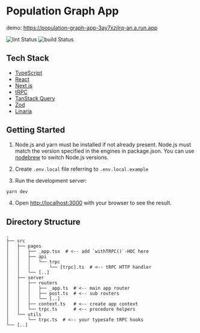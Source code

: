 # Population Graph App

demo: https://population-graph-app-3ay7xzjlrq-an.a.run.app

![lint Status](https://github.com/mikan3rd/population-graph-app/actions/workflows/lint.yaml/badge.svg?branch=main)
![build Status](https://github.com/mikan3rd/population-graph-app/actions/workflows/build.yaml/badge.svg?branch=main)

## Tech Stack

- [TypeScript](https://www.typescriptlang.org/)
- [React](https://reactjs.org/)
- [Next.js](https://nextjs.org/)
- [tRPC](https://trpc.io/)
- [TanStack Query](https://tanstack.com/query/)
- [Zod](https://zod.dev/)
- [Linaria](https://linaria.dev/)

## Getting Started

1. Node.js and yarn must be installed if not already present.
   Node.js must match the version specified in the engines in package.json.
   You can use [nodebrew](https://github.com/hokaccha/nodebrew) to switch Node.js versions.

2. Create `.env.local` file referring to `.env.local.example`

3. Run the development server:

```bash
yarn dev
```

4. Open [http://localhost:3000](http://localhost:3000) with your browser to see the result.

## Directory Structure

```
.
├── src
│   ├── pages
│   │   ├── _app.tsx  # <-- add `withTRPC()`-HOC here
│   │   ├── api
│   │   │   └── trpc
│   │   │       └── [trpc].ts  # <-- tRPC HTTP handler
│   │   └── [..]
│   ├── server
│   │   ├── routers
│   │   │   ├── _app.ts  # <-- main app router
│   │   │   ├── post.ts  # <-- sub routers
│   │   │   └── [..]
│   │   ├── context.ts   # <-- create app context
│   │   └── trpc.ts      # <-- procedure helpers
│   └── utils
│       └── trpc.ts  # <-- your typesafe tRPC hooks
└── [..]
```

